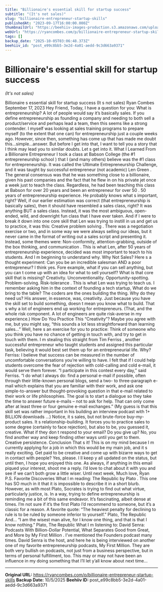```yaml
---
title: "Billionaire's essential skill for startup success"
subtitle: "(It's not sales)"
slug: "billionaire-entrepreneur-startup-skills"
publishedAt: "2023-09-17T16:00:00.000Z"
thumbnailUrl: "https://beehiiv-images-production.s3.amazonaws.com/uploads/asset/file/6369e37a-b932-4161-be09-ab494ff9b8bb/jacob-vizek-FCSQRPEtXVI-unsplash.jpg?t=1718474041"
webUrl: "https://ryancombes.com/p/billionaire-entrepreneur-startup-skills"
tags: []
backup_date: "2025-10-05T03:06:48.373Z"
beehiiv_id: "post_e99c8bb5-3e2d-4a01-aedd-9c3d663a9371"
---
```


# Billionaire's essential skill for startup success

*(It's not sales)*



Billionaire s essential skill for startup success (It s not sales) Ryan Combes September 17, 2023 Hey Friend, Today, I have a question for you: What is entrepreneurship? A lot of people would say it’s basically sales. If you define entrepreneurship as founding a company and needing to both sell a product/service and perhaps lead a team, then this seems like a strong contender. I myself was looking at sales training programs to prepare myself (to the extent that one can) for entrepreneurship just a couple weeks ago. However, since then, something has come up that has made me doubt this...simple...answer. But before I get into that, I want to tell you a story that I think may lead you to similar doubts. Let s get into it. What I Learned From a Billionaire Entrepreneur I took a class at Babson College (the #1 entrepreneurship school ) that I (and many others) believe was the #1 class for entrepreneurship. It was called the Ultimate Entrepreneurship Challenge, and it was taught by successful entrepreneur (not academic) Len Green . The general consensus was that he was something close to a billionaire, given his past companies and the fact that he flew in on his private jet once a week just to teach the class. Regardless, he had been teaching this class at Babson for over 20 years and been an entrepreneur for over 50 . 50 years of entrepreneurship experience. He probably knows what s important, right? Well, if our earlier estimation was correct (that entrepreneurship is basically sales), then it should have resembled a sales class, right? It was anything BUT a sales class. Instead, it was the most ambiguous, open-ended, wild, and downright fun class that I have ever taken. And if I were to break it down into one core skill that Len was trying to instill in us and get us to practice, it was this: Creative problem solving . There was a negotiation exercise or two, and in some way we were always selling our ideas, but it never came in the format of writing out a sales script and presenting it. Instead, some themes were: Non-conformity, attention-grabbing, outside of the box thinking, and communication . This is what Len, after 50 years of entrepreneurship experience, decided was most important to teach to his students. And I m beginning to understand why. Why Not Sales? Here s a thought experiment: Can you be an incredible salesman AND a poor entrepreneur? I think yes. Fore example, what if you can sell anything, but you can t come up with an idea for what to sell yourself? What is that core skill that is missing? Creativity. Unconventionality. Opportunity-spotting. Problem-solving. Risk-tolerance . This is what Len was trying to teach us. I remember asking him in the context of founding a tech startup, What do we bring to the table? The coders are the ones building the thing. Why do they need us? His answer, in essence, was, creativity. Just because you have the skill set to build something, doesn t mean you know what to build. That s why a lot of engineers end up working for entrepreneurs. (That, and the whole risk component. A lot of engineers are quite risk-averse in my experience.) How Do You Practice This “Creativity”? Maybe you agree with me, but you might say, “this sounds a lot less straightforward than learning sales…” Well, here s an exercise for you to practice: Think of someone who you think you have no chance of getting in touch with, and try to get in touch with them. I m stealing this straight from Tim Ferriss , another successful entrepreneur who taught students and assigned this particular task, believing it would best set them up for an entrepreneurial life. Why? Ferriss: I believe that success can be measured in the number of uncomfortable conversations you’re willing to have. I felt that if I could help students overcome the fear of rejection with cold-calling and cold e-mail, it would serve them forever. “I participate in this contest every day,” said Ferriss. “I do what I always do: find a personal e-mail if possible, often through their little-known personal blogs, send a two- to three-paragraph e-mail which explains that you are familiar with their work, and ask one simple-to-answer but thought-provoking question in that e-mail related to their work or life philosophies. The goal is to start a dialogue so they take the time to answer future e-mails – not to ask for help. That can only come after at least three or four genuine e-mail exchanges.” (My guess is that this skill set was rather important in his building an interview podcast with 1+ BILLION downloads ...) Notice, it s sales, but not brute-force buy-my-product sales. It s relationship-building. It forces you to practice sales to some degree (certainly to face rejection), but also to be, you guessed it, creative. What if they don t respond to your email? Do you give up? No, you find another way and keep finding other ways until you get to them. Creative persistence. Conclusion That s it! This is on my mind because I m currently applying for a job in which this would be my main job, and it s really exciting. Get paid to be creative and come up with bizarre ways to get in contact with people? Yes, please. I ll keep y all updated on the status, but until then, I hope you enjoyed this one. As always, if anything in this email piqued your interest, shoot me a reply. I’d love to chat about it with you and see if we can’t both grow a little wiser. Until next week, Much love, Ryan P.S. Favorite Discoveries What I m reading: The Republic by Plato . This one has SO much in it that it is impossible to describe it in a short blurb. However, as with most Plato, Socrates is trying to find out what virtue, particularly justice, is. In a way, trying to define entrepreneurship is reminding me a bit of this same endeavor. It’s fascinating, albeit dense at times. I’m not sure if it’s the first Plato I’d recommend to someone, but it’s a classic for a reason. A favorite quote: “The heaviest penalty for declining to rule is to be ruled by someone inferior to yourself.” Plato, The Republic And… “I am the wisest man alive, for I know one thing, and that is that I know nothing.” Plato, The Republic What I m listening to: David Senra: Podcasts With Billion-Dollar Potential, What Separates Good from Great, and More by My First Million . I’ve mentioned the Founders podcast many times. David Senra is the host, and here he is being interviewed on another one of my favorite entrepreneurship podcasts, My First Million. They are both very bullish on podcasts, not just from a business perspective, but in terms of personal fulfillment, too. This may or may not have been an influence in my doing something that I’ll let y’all know about next time…

---

**Original URL:** https://ryancombes.com/p/billionaire-entrepreneur-startup-skills
**Backup Date:** 10/5/2025
**Beehiiv ID:** post_e99c8bb5-3e2d-4a01-aedd-9c3d663a9371
